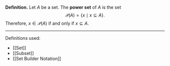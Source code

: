 **Definition.** Let $A$ be a set. The **power set** of $A$ is the set $$\mathcal{P}(A)=\{x\mid x\subseteq A\}.$$Therefore, $x\in\mathcal{P}(A)$ if and only if $x\subseteq A$.
***
Definitions used:
- [[Set]]
- [[Subset]]
- [[Set Builder Notation]]